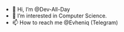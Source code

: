 - 👋 Hi, I’m @Dev-All-Day
- 👀 I’m interested in Computer Science.
- 📫 How to reach me @Evheniq (Telegram)

<!---
Dev-All-Day/Dev-All-Day is a ✨ special ✨ repository because its `README.md` (this file) appears on your GitHub profile.
You can click the Preview link to take a look at your changes.
--->
